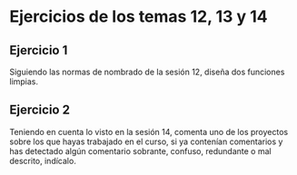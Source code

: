 # Ejercicios de los temas 12, 13 y 14

## Ejercicio 1
Siguiendo las normas de nombrado de la sesión 12, diseña dos funciones limpias.

## Ejercicio 2
Teniendo en cuenta lo visto en la sesión 14, comenta uno de los proyectos sobre
los que hayas trabajado en el curso, si ya contenían comentarios y has detectado
algún comentario sobrante, confuso, redundante o mal descrito, indícalo.

